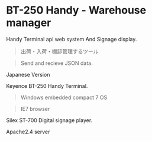 # BT-250 Handy - Warehouse manager
Handy Terminal api web system And Signage display.
>出荷・入荷・棚卸管理するツール

>Send and recieve JSON data.

Japanese Version

Keyence BT-250 Handy Terminal.
  >Windows embedded compact 7 OS

  >IE7 browser

Silex ST-700 Digital signage player.

Apache2.4 server
